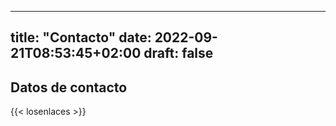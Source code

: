 
---
title: "Contacto"
date: 2022-09-21T08:53:45+02:00
draft: false
---

## Datos de contacto 

{{< losenlaces >}}